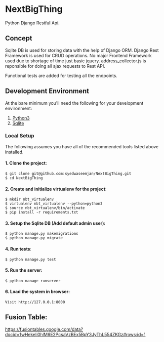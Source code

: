 # NextBigThing
Python Django Restful Api.

## Concept

Sqlite DB is used for storing data with the help of Django ORM. Django Rest Framework is used for CRUD operations.
No major Frontend Framework used due to shortage of time just basic jquery. address_collector.js is reponsible for doing all ajax requests to Rest API.

Functional tests are added for testing all the endpoints.

## Development Environment

At the bare minimum you'll need the following for your development environment:

1. [Python3](http://www.python.org/)
2. [Sqlite](https://sqlite.org)

### Local Setup

The following assumes you have all of the recommended tools listed above installed.

#### 1. Clone the project:

    $ git clone git@github.com:syedwaseemjan/NextBigThing.git
    $ cd NextBigThing

#### 2. Create and initialize virtualenv for the project:

    $ mkdir nbt_virtualenv
    $ virtualenv nbt_virtualenv --python=python3
    $ source nbt_virtualenv/bin/activate
    $ pip install -r requirements.txt

#### 3. Setup the Sqlite DB (Add default admin user):

    $ python manage.py makemigrations
    $ python manage.py migrate

#### 4. Run tests:
    
    $ python manage.py test

#### 5. Run the server:

    $ python manage runserver

#### 6. Load the system in browser:

    Visit http://127.0.0.1:8000

## Fusion Table:

https://fusiontables.google.com/data?docid=1wHekeIi0hlM6E2PcsaVzBEx5BpY3JyThL554ZKGz#rows:id=1